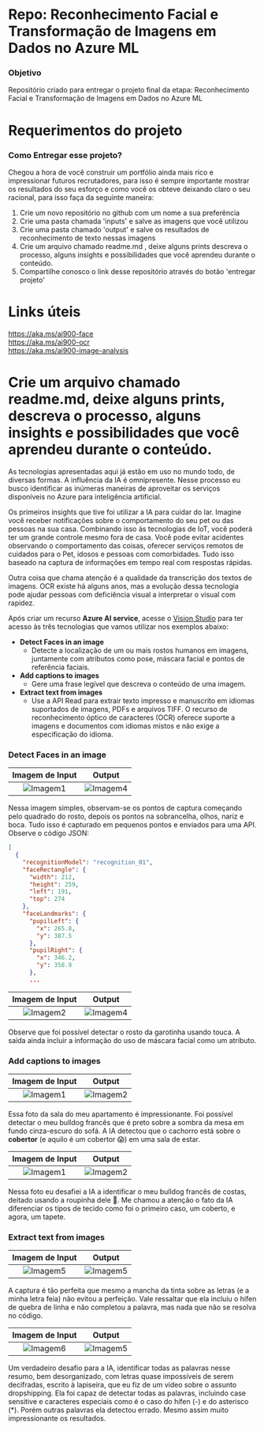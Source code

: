 # Repo: Reconhecimento Facial e Transformação de Imagens em Dados no Azure ML
### Objetivo

Repositório criado para entregar o projeto final da etapa: Reconhecimento Facial e Transformação de Imagens em Dados no Azure ML

# Requerimentos do projeto
### Como Entregar esse projeto?

Chegou a hora de você construir um portfólio ainda mais rico e impressionar futuros recrutadores, para isso é sempre importante mostrar os resultados do seu esforço e como você os obteve deixando claro o seu racional, para isso faça da seguinte maneira:

1. Crie um novo repositório no github com um nome a sua preferência
2. Crie uma pasta chamada 'inputs' e salve as imagens que você utilizou
3. Crie uma pasta chamado 'output' e salve os resultados de reconhecimento de texto nessas imagens
4. Crie um arquivo chamado readme.md , deixe alguns prints descreva o processo, alguns insights e possibilidades que você aprendeu durante o conteúdo.
5. Compartilhe conosco o link desse repositório através do botão 'entregar projeto'

# Links úteis

https://aka.ms/ai900-face<br>
https://aka.ms/ai900-ocr<br>
https://aka.ms/ai900-image-analysis

# Crie um arquivo chamado readme.md, deixe alguns prints, descreva o processo, alguns insights e possibilidades que você aprendeu durante o conteúdo.

<!-- alguns insights e possibilidades -->

As tecnologias apresentadas aqui já estão em uso no mundo todo, de diversas formas. A influência da IA ​​é omnipresente. Nesse processo eu busco identificar as inúmeras maneiras de aproveitar os serviços disponíveis no Azure para inteligência artificial.

Os primeiros insights que tive foi utilizar a IA para cuidar do lar. Imagine você receber notificações sobre o comportamento do seu pet ou das pessoas na sua casa. Combinando isso às tecnologias de IoT, você poderá ter um grande controle mesmo fora de casa. Você pode evitar acidentes observando o comportamento das coisas, oferecer serviços remotos de cuidados para o Pet, idosos e pessoas com comorbidades. Tudo isso baseado na captura de informações em tempo real com respostas rápidas.

Outra coisa que chama atenção é a qualidade da transcrição dos textos de imagens. OCR existe há alguns anos, mas a evolução dessa tecnologia pode ajudar pessoas com deficiência visual a interpretar o visual com rapidez.

<!-- Descreva o processo -->

Após criar um recurso **Azure AI service**, acesse o [Vision Studio](https://portal.vision.cognitive.azure.com/?azure-portal=true) para ter acesso às três tecnologias que vamos utilizar nos exemplos abaixo:

* **Detect Faces in an image**
    * Detecte a localização de um ou mais rostos humanos em imagens, juntamente com atributos como pose, máscara facial e pontos de referência faciais.
* **Add captions to images**
    * Gere uma frase legível que descreva o conteúdo de uma imagem.
* **Extract text from images**
    * Use a API Read para extrair texto impresso e manuscrito em idiomas suportados de imagens, PDFs e arquivos TIFF. O recurso de reconhecimento óptico de caracteres (OCR) oferece suporte a imagens e documentos com idiomas mistos e não exige a especificação do idioma.

### Detect Faces in an image

| Imagem de Input | Output |
|:--------:|:--------:|
|![Imagem1](./imagens/inputs/imagem1.jpg)|![Imagem4](./imagens/outputs/imagem1.png)|

Nessa imagem simples, observam-se os pontos de captura começando pelo quadrado do rosto, depois os pontos na sobrancelha, olhos, nariz  e boca. Tudo isso é capturado em pequenos pontos e enviados para uma API. Observe o código JSON:

```json
[
  {
    "recognitionModel": "recognition_01",
    "faceRectangle": {
      "width": 212,
      "height": 259,
      "left": 191,
      "top": 274
    },
    "faceLandmarks": {
      "pupilLeft": {
        "x": 265.8,
        "y": 387.5
      },
      "pupilRight": {
        "x": 346.2,
        "y": 358.9
      },
      ...
```

| Imagem de Input | Output |
|:--------:|:--------:|
|![Imagem2](./imagens/inputs/imagem2.jpg)|![Imagem4](./imagens/outputs/imagem2.png)|

Observe que foi possível detectar o rosto da garotinha usando touca. A saída ainda incluir a informação do uso de máscara facial como um atributo.

### Add captions to images

| Imagem de Input | Output |
|:--------:|:--------:|
|![Imagem1](./imagens/inputs/imagem3.jpg)|![Imagem2](./imagens/outputs/imagem3.png)|

Essa foto da sala do meu apartamento é impressionante. Foi possível detectar o meu bulldog francês que é preto sobre a sombra da mesa em fundo cinza-escuro do sofá. A IA detectou que o cachorro está sobre o **cobertor** (e aquilo é um cobertor 😱) em uma sala de estar.

| Imagem de Input | Output |
|:--------:|:--------:|
|![Imagem1](./imagens/inputs/imagem4.jpg)|![Imagem2](./imagens/outputs/imagem4.png)|

Nessa foto eu desafiei a IA a identificar o meu bulldog francês de costas, deitado usando a roupinha dele 🤣. Me chamou a atenção o fato da IA diferenciar os tipos de tecido como foi o primeiro caso, um coberto, e agora, um tapete.

### Extract text from images

| Imagem de Input | Output |
|:--------:|:--------:|
|![Imagem5](./imagens/inputs/imagem5.jpg)|![Imagem5](./imagens/outputs/imagem5.png)|

A captura é tão perfeita que mesmo a mancha da tinta sobre as letras (e a minha letra feia) não evitou a perfeição. Vale ressaltar que ela incluiu o hífen de quebra de linha e não completou a palavra, mas nada que não se resolva no código.

| Imagem de Input | Output |
|:--------:|:--------:|
|![Imagem6](./imagens/inputs/imagem6.jpg)|![Imagem5](./imagens/outputs/imagem6.png)|

Um verdadeiro desafio para a IA, identificar todas as palavras nesse resumo, bem desorganizado, com letras quase impossíveis de serem decifradas, escrito à lapiseira, que eu fiz de um vídeo sobre o assunto dropshipping. Ela foi capaz de detectar todas as palavras, incluindo case sensitive e caracteres especiais como é o caso do hífen (-) e do asterisco (*). Porém outras palavras ela detectou errado. Mesmo assim muito impressionante os resultados.